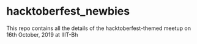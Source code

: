 # hacktoberfest_newbies
This repo contains all the details of the hacktoberfest-themed meetup on 16th October, 2019 at IIIT-Bh
